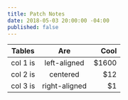 ```yaml
---
title: Patch Notes
date: 2018-05-03 20:00:00 -04:00
published: false
---
```


| Tables   |      Are      |  Cool |
|----------|:-------------:|------:|
| col 1 is |  left-aligned | $1600 |
| col 2 is |    centered   |   $12 |
| col 3 is | right-aligned |    $1 |